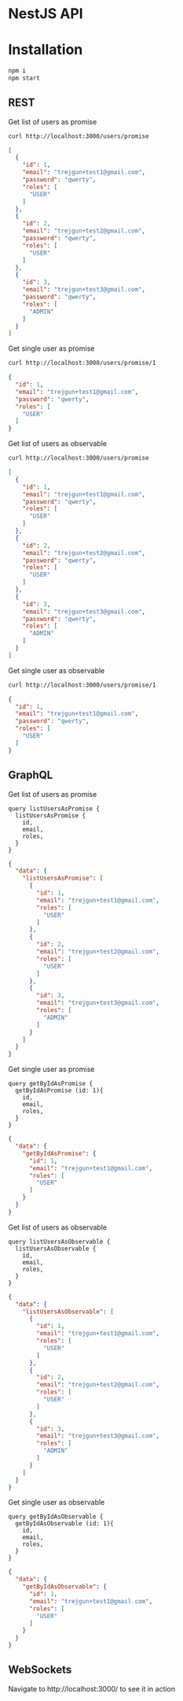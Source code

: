 # NestJS API

# Installation

```sh
npm i
npm start
```

## REST

Get list of users as promise

```sh
curl http://localhost:3000/users/promise
```

```json
[
  {
    "id": 1,
    "email": "trejgun+test1@gmail.com",
    "password": "qwerty",
    "roles": [
      "USER"
    ]
  },
  {
    "id": 2,
    "email": "trejgun+test2@gmail.com",
    "password": "qwerty",
    "roles": [
      "USER"
    ]
  },
  {
    "id": 3,
    "email": "trejgun+test3@gmail.com",
    "password": "qwerty",
    "roles": [
      "ADMIN"
    ]
  }
]
```

Get single user as promise

```sh
curl http://localhost:3000/users/promise/1
```

```json
{
  "id": 1,
  "email": "trejgun+test1@gmail.com",
  "password": "qwerty",
  "roles": [
    "USER"
  ]
}
```

Get list of users as observable

```sh
curl http://localhost:3000/users/promise
```

```json
[
  {
    "id": 1,
    "email": "trejgun+test1@gmail.com",
    "password": "qwerty",
    "roles": [
      "USER"
    ]
  },
  {
    "id": 2,
    "email": "trejgun+test2@gmail.com",
    "password": "qwerty",
    "roles": [
      "USER"
    ]
  },
  {
    "id": 3,
    "email": "trejgun+test3@gmail.com",
    "password": "qwerty",
    "roles": [
      "ADMIN"
    ]
  }
]
```

Get single user as observable

```sh
curl http://localhost:3000/users/promise/1
```

```json
{
  "id": 1,
  "email": "trejgun+test1@gmail.com",
  "password": "qwerty",
  "roles": [
    "USER"
  ]
}
```

## GraphQL

Get list of users as promise

```gql
query listUsersAsPromise {
  listUsersAsPromise {
    id,
    email,
    roles,
  }
}
```

```json
{
  "data": {
    "listUsersAsPromise": [
      {
        "id": 1,
        "email": "trejgun+test1@gmail.com",
        "roles": [
          "USER"
        ]
      },
      {
        "id": 2,
        "email": "trejgun+test2@gmail.com",
        "roles": [
          "USER"
        ]
      },
      {
        "id": 3,
        "email": "trejgun+test3@gmail.com",
        "roles": [
          "ADMIN"
        ]
      }
    ]
  }
}
```

Get single user as promise

```gql
query getByIdAsPromise {
  getByIdAsPromise (id: 1){
    id,
    email,
    roles,
  }
}
```

```json
{
  "data": {
    "getByIdAsPromise": {
      "id": 1,
      "email": "trejgun+test1@gmail.com",
      "roles": [
        "USER"
      ]
    }
  }
}
```

Get list of users as observable

```gql
query listUsersAsObservable {
  listUsersAsObservable {
    id,
    email,
    roles,
  }
}
```

```json
{
  "data": {
    "listUsersAsObservable": [
      {
        "id": 1,
        "email": "trejgun+test1@gmail.com",
        "roles": [
          "USER"
        ]
      },
      {
        "id": 2,
        "email": "trejgun+test2@gmail.com",
        "roles": [
          "USER"
        ]
      },
      {
        "id": 3,
        "email": "trejgun+test3@gmail.com",
        "roles": [
          "ADMIN"
        ]
      }
    ]
  }
}
```

Get single user as observable

```gql
query getByIdAsObservable {
  getByIdAsObservable (id: 1){
    id,
    email,
    roles,
  }
}
```

```json
{
  "data": {
    "getByIdAsObservable": {
      "id": 1,
      "email": "trejgun+test1@gmail.com",
      "roles": [
        "USER"
      ]
    }
  }
}
```

## WebSockets

Navigate to http://localhost:3000/ to see it in action
